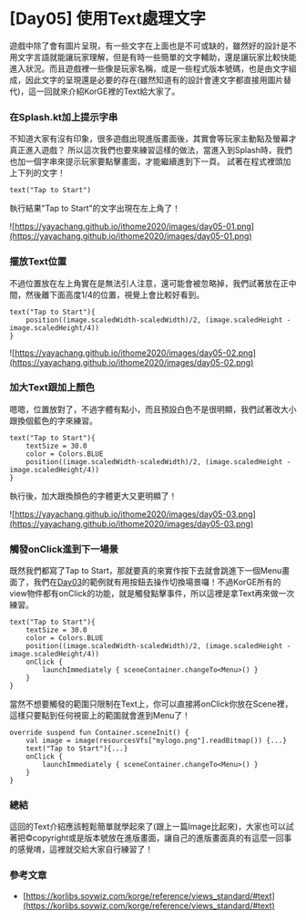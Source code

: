 # [Day05] 使用Text處理文字
遊戲中除了會有圖片呈現，有一些文字在上面也是不可或缺的，雖然好的設計是不用文字言語就能讓玩家理解，但是有時一些簡單的文字輔助，還是讓玩家比較快能進入狀況。而且遊戲裡一些像是玩家名稱，或是一些程式版本號碼，也是由文字組成，因此文字的呈現還是必要的存在(雖然知道有的設計會連文字都直接用圖片替代)，這一回就來介紹KorGE裡的Text給大家了。

### 在Splash.kt加上提示字串
不知道大家有沒有印象，很多遊戲出現進版畫面後，其實會等玩家主動點及螢幕才真正進入遊戲？ 所以這次我們也要來練習這樣的做法，當進入到Splash時，我們也加一個字串來提示玩家要點擊畫面，才能繼續進到下一頁。
試著在程式裡頭加上下列的文字！
```
text("Tap to Start")
```
執行結果"Tap to Start"的文字出現在左上角了！

![https://yayachang.github.io/ithome2020/images/day05-01.png](https://yayachang.github.io/ithome2020/images/day05-01.png)

### 擺放Text位置
不過位置放在左上角實在是無法引人注意，還可能會被忽略掉，我們試著放在正中間，然後離下面高度1/4的位置，視覺上會比較好看到。
```
text("Tap to Start"){
    position((image.scaledWidth-scaledWidth)/2, (image.scaledHeight - image.scaledHeight/4))
}
```

![https://yayachang.github.io/ithome2020/images/day05-02.png](https://yayachang.github.io/ithome2020/images/day05-02.png)

### 加大Text跟加上顏色
嗯嗯，位置放對了，不過字體有點小，而且預設白色不是很明顯，我們試著改大小跟換個藍色的字來練習。
```
text("Tap to Start"){
    textSize = 30.0
    color = Colors.BLUE
    position((image.scaledWidth-scaledWidth)/2, (image.scaledHeight - image.scaledHeight/4))
}
```
執行後，加大跟換顏色的字體更大又更明顯了！

![https://yayachang.github.io/ithome2020/images/day05-03.png](https://yayachang.github.io/ithome2020/images/day05-03.png)

### 觸發onClick進到下一場景
既然我們都寫了Tap to Start，那就要真的來實作按下去就會跳進下一個Menu畫面了，我們在[Day03](https://yayachang.github.io/ithome2020/day03)的範例就有用按鈕去操作切換場景囉！不過KorGE所有的view物件都有onClick的功能，就是觸發點擊事件，所以這裡是拿Text再來做一次練習。
```
text("Tap to Start"){
    textSize = 30.0
    color = Colors.BLUE
    position((image.scaledWidth-scaledWidth)/2, (image.scaledHeight - image.scaledHeight/4))
    onClick {
        launchImmediately { sceneContainer.changeTo<Menu>() }
    }
}
```
當然不想要觸發的範圍只限制在Text上，你可以直接將onClick你放在Scene裡，這樣只要點到任何視窗上的範圍就會進到Menu了！
```
override suspend fun Container.sceneInit() {
    val image = image(resourcesVfs["mylogo.png"].readBitmap()) {...}
    text("Tap to Start"){...}
    onClick {
        launchImmediately { sceneContainer.changeTo<Menu>() }
    }
}
```
### 總結
這回的Text介紹應該輕鬆簡單就學起來了(跟上一篇Image比起來)，大家也可以試著把©copyright或是版本號放在進版畫面，讓自己的進版畫面真的有這麼一回事的感覺唷，這裡就交給大家自行練習了！

### 參考文章
* [https://korlibs.soywiz.com/korge/reference/views_standard/#text](https://korlibs.soywiz.com/korge/reference/views_standard/#text)
